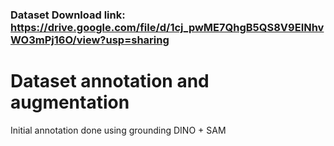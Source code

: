 ### Dataset Download link: https://drive.google.com/file/d/1cj_pwME7QhgB5QS8V9EINhvWO3mPj16O/view?usp=sharing


# Dataset annotation and augmentation
Initial annotation done using grounding DINO + SAM
